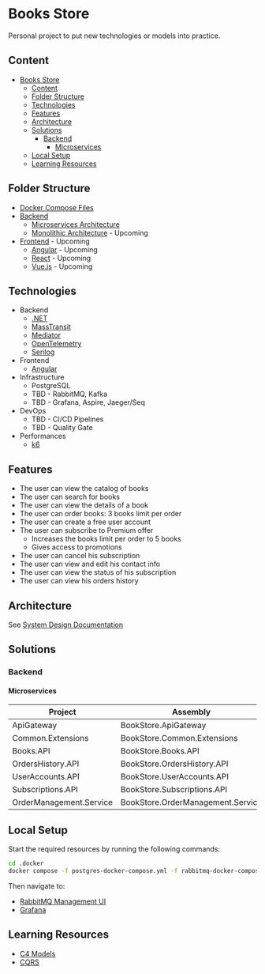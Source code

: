 # Books Store

Personal project to put new technologies or models into practice.

## Content

- [Books Store](#books-store)
  - [Content](#content)
  - [Folder Structure](#folder-structure)
  - [Technologies](#technologies)
  - [Features](#features)
  - [Architecture](#architecture)
  - [Solutions](#solutions)
    - [Backend](#backend)
      - [Microservices](#microservices)
  - [Local Setup](#local-setup)
  - [Learning Resources](#learning-resources)

## Folder Structure

- [Docker Compose Files](./.docker)
- [Backend](./backend)
  - [Microservices Architecture](./backend/microservices)
  - [Monolithic Architecture](./backend/monolithic) - Upcoming
- [Frontend](./frontend) - Upcoming
  - [Angular](./frontend/angular) - Upcoming
  - [React](./frontend/react) - Upcoming
  - [Vue.js](./frontend/vuejs) - Upcoming

## Technologies

- Backend
  - [.NET](https://dotnet.microsoft.com/en-us/)
  - [MassTransit](https://github.com/MassTransit/MassTransit)
  - [Mediator](https://github.com/martinothamar/Mediator)
  - [OpenTelemetry](https://github.com/open-telemetry/opentelemetry-dotnet-instrumentation)
  - [Serilog](https://github.com/serilog/serilog)
- Frontend
  - [Angular](https://angular.io/)
- Infrastructure
  - PostgreSQL
  - TBD - RabbitMQ, Kafka
  - TBD - Grafana, Aspire, Jaeger/Seq
- DevOps
  - TBD - CI/CD Pipelines
  - TBD - Quality Gate
- Performances
  - [k6](https://k6.io/)

## Features

- The user can view the catalog of books
- The user can search for books
- The user can view the details of a book
- The user can order books: 3 books limit per order
- The user can create a free user account
- The user can subscribe to Premium offer
  - Increases the books limit per order to 5 books
  - Gives access to promotions
- The user can cancel his subscription
- The user can view and edit his contact info
- The user can view the status of his subscription
- The user can view his orders history

## Architecture

See [System Design Documentation](./docs/system-design.md)

## Solutions

### Backend

#### Microservices

| Project | Assembly |
| ------------- | ------------- |
| ApiGateway | BookStore.ApiGateway |
| Common.Extensions | BookStore.Common.Extensions |
| Books.API | BookStore.Books.API |
| OrdersHistory.API | BookStore.OrdersHistory.API |
| UserAccounts.API | BookStore.UserAccounts.API |
| Subscriptions.API | BookStore.Subscriptions.API |
| OrderManagement.Service | BookStore.OrderManagement.Service |


## Local Setup

Start the required resources by running the following commands:

```bash
cd .docker
docker compose -f postgres-docker-compose.yml -f rabbitmq-docker-compose.yml -f grafana-docker-compose.yml up
```
Then navigate to:
- [RabbitMQ Management UI](http://localhost:15672)
- [Grafana](http://localhost:3000)


## Learning Resources

- [C4 Models](https://c4model.com/)
- [CQRS](https://martinfowler.com/bliki/CQRS.html)
